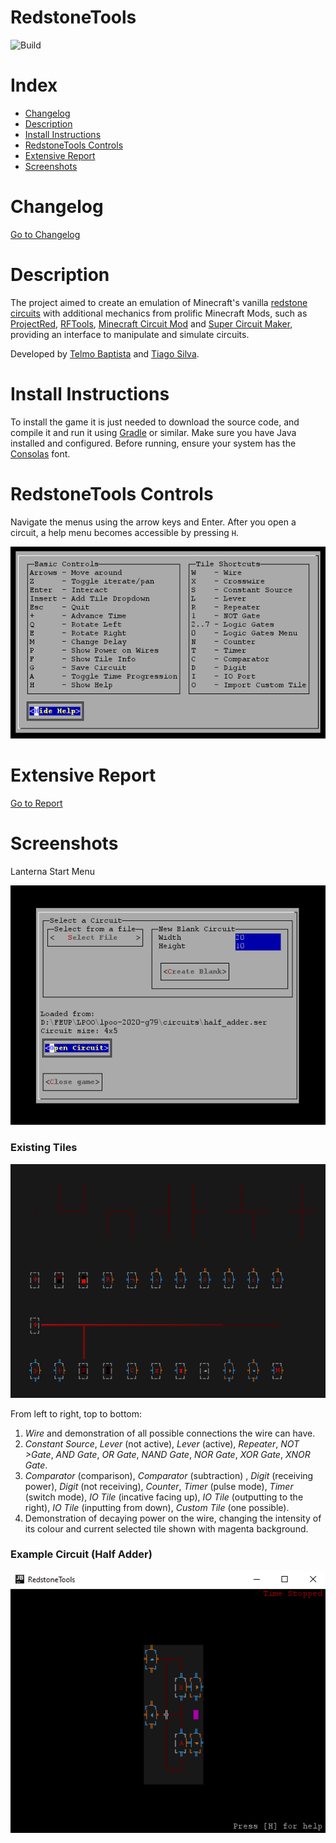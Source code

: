 # RedstoneTools
![Build](https://github.com/FEUP-LPOO/lpoo-2020-g79/workflows/Java%20Gradle%20Build/badge.svg?branch=tests)

# Index
- [Changelog](#changelog)
- [Description](#description)
- [Install Instructions](#install-instructions)
- [RedstoneTools Controls](#redstonetools-controls)
- [Extensive Report](#extensive-report)
- [Screenshots](#screenshots)

# Changelog
[Go to Changelog](./CHANGELOG.md)

# Description
The project aimed to create an emulation of Minecraft's vanilla [redstone circuits](https://minecraft.fandom.com/wiki/Redstone_Circuits) with additional mechanics from prolific Minecraft Mods, such as [ProjectRed](https://github.com/MrTJP/ProjectRed), [RFTools](https://github.com/McJtyMods/RFTools), [Minecraft Circuit Mod](https://github.com/bubble-07/MinecraftCircuitsMod) and [Super Circuit Maker](https://github.com/amadornes/SuperCircuitMaker), providing an interface to manipulate and simulate circuits.

Developed by [Telmo Baptista](https://github.com/Telmooo) and [Tiago Silva](https://github.com/tiagodusilva).

# Install Instructions
To install the game it is just needed to download the source code, and compile it and run it using [Gradle](https://gradle.org/) or similar. Make sure you have Java installed and configured. Before running, ensure your system has the [Consolas](https://docs.microsoft.com/en-us/typography/font-list/consolas) font.

# RedstoneTools Controls

Navigate the menus using the arrow keys and Enter. After you open a circuit, a help menu becomes accessible by pressing `H`.

![Help Menu Screenshot](./docs/images/screenshots/lanterna/help_menu.png)

# Extensive Report
[Go to Report](./docs/README.md)

# Screenshots
Lanterna Start Menu  

![Lanterna Menu Screenshot](./docs/images/screenshots/lanterna/LanternaMenu.png)

### Existing Tiles
![Existing Tiles Screenshot](./docs/images/screenshots/lanterna/ExistingTiles.png)  

From left to right, top to bottom:  
1. *Wire* and demonstration of all possible connections the wire can have.  
1. *Constant Source*, *Lever* (not active), *Lever* (active), *Repeater*, *NOT >Gate*, *AND Gate*, *OR Gate*, *NAND Gate*, *NOR Gate*, *XOR Gate*, *XNOR Gate*.
1. *Comparator* (comparison), *Comparator* (subtraction) , *Digit* (receiving power), *Digit* (not receiving), *Counter*, *Timer* (pulse mode), *Timer* (switch mode), *IO Tile* (incative facing up), *IO Tile* (outputting to the right), *IO Tile* (inputting from down), *Custom Tile* (one possible).
1. Demonstration of decaying power on the wire, changing the intensity of its colour and current selected tile shown with magenta background.

### Example Circuit (Half Adder)

![Example Half Adder Circuit Screenshot](./docs/images/screenshots/lanterna/example_circuit.png)

